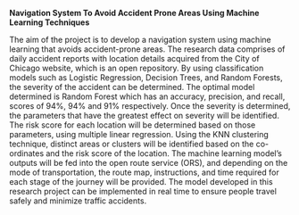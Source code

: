 **Navigation System To Avoid Accident Prone Areas Using Machine Learning Techniques**

The aim of the project is to develop a navigation system using machine learning that avoids accident-prone areas. The research data comprises of daily accident reports with location details acquired from the City of Chicago website, which is an open repository. By using classification models such as Logistic Regression, Decision Trees, and Random Forests, the severity of the accident can be determined. The optimal model determined is Random Forest which has an accuracy, precision, and recall, scores of 94%, 94% and 91% respectively. Once the severity is determined, the parameters that have the greatest effect on severity will be identified. The risk score for each location will be determined based on those parameters, using multiple linear regression. Using the KNN clustering technique, distinct areas or clusters will be identified based on the co-ordinates and the risk score of the location. The machine learning model’s outputs will be fed into the open route service (ORS), and depending on the mode of transportation, the route map, instructions, and time required for each stage of the journey will be provided. The model developed in this research project can be implemented in real time to ensure people travel safely and minimize traffic accidents.

